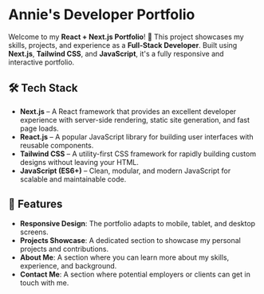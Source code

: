 # Annie's Developer Portfolio

Welcome to my **React + Next.js Portfolio**! 🚀 This project showcases my skills, projects, and experience as a **Full-Stack Developer**. Built using **Next.js**, **Tailwind CSS**, and **JavaScript**, it's a fully responsive and interactive portfolio.

## 🛠 **Tech Stack**

- **Next.js** – A React framework that provides an excellent developer experience with server-side rendering, static site generation, and fast page loads.
- **React.js** – A popular JavaScript library for building user interfaces with reusable components.
- **Tailwind CSS** – A utility-first CSS framework for rapidly building custom designs without leaving your HTML.
- **JavaScript (ES6+)** – Clean, modular, and modern JavaScript for scalable and maintainable code.

## 📌 **Features**

- **Responsive Design**: The portfolio adapts to mobile, tablet, and desktop screens.
- **Projects Showcase**: A dedicated section to showcase my personal projects and contributions.
- **About Me**: A section where you can learn more about my skills, experience, and background.
- **Contact Me**: A section where potential employers or clients can get in touch with me.
